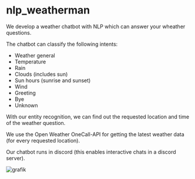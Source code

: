 # nlp_weatherman

We develop a weather chatbot with NLP which can answer your wheather questions.

The chatbot can classify the following intents:
- Weather general
- Temperature
- Rain
- Clouds (includes sun)
- Sun hours (sunrise and sunset)
- Wind
- Greeting
- Bye
- Unknown

With our entity recognition, we can find out the requested location and time of the weather question. 

We use the Open Weather OneCall-API for getting the latest weather data (for every requested location).

Our chatbot runs in discord (this enables interactive chats in a discord server).

![grafik](https://user-images.githubusercontent.com/75417157/149504139-ec685b44-0ad5-4de5-8b15-4a5738fea5fe.png)
